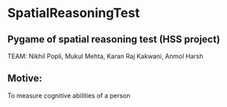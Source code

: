 # SpatialReasoningTest
Pygame of spatial reasoning test (HSS project)
-
TEAM: Nikhil Popli, Mukul Mehta, Karan Raj Kakwani, Anmol Harsh


## Motive:
To measure cognitive abilities of a person
